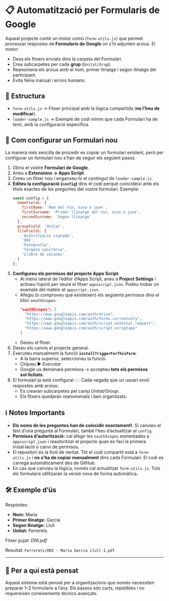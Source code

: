 # 📋 Automatització per Formularis de Google

Aquest projecte conté un motor comú (`form-utils.js`) que permet processar respostes de **Formularis de Google** on s’hi adjunten arxius. El motor:

- Desa els fitxers enviats dins la carpeta del Formulari.
- Crea subcarpetes per cada **grup** (`Unitat/Grup`).
- Reanomena els arxius amb el nom, primer llinatge i segon llinatge del participant.
- Evita feina manual i errors humans.

## 📂 Estructura

- `form-utils.js` → Fitxer principal amb la lògica compartida (**no l’heu de modificar**).
- `loader-sample.js` → Exemple de codi mínim que cada Formulari ha de tenir, amb la configuració específica.

## 🚀 Com configurar un Formulari nou

La manera més sencilla de procedir es copiar un formulari existent, però per configurar un formulari nou s'han de seguir els següent pasos.

1. Obriu el vostre **Formulari de Google**.
2. Aneu a **Extensions → Apps Script**.
3. Creeu un fitxer nou i enganxeu-hi el contingut de `loader-sample.js`.
4. **Editeu la configuració (`config`)** dins el codi perquè coincideixi amb els títols exactes de les preguntes del vostre formulari.
   Exemple:
   ```javascript
   const config = {
     nameFields: {
       firstName: 'Nom del nin, nina o jove',
       firstSurname: 'Primer llinatge del nin, nina o jove',
       secondSurname: 'Segon llinatge'
     },
     groupField: 'Unitat',
     fileFields: [
       'Autorització signada',
       'DNI',
       'Fotografia',
       'Targeta sanitària',
       'Llibre de vacunes'
     ]
   };
   ```
5. **Configureu els permisos del projecte Apps Script**:
    - Al menú lateral de l’editor d’Apps Script, aneu a **Project Settings** i activeu l’opció per veure el fitxer `appsscript.json`. Podeu trobar un example del mateix at `appscript.json`.
    - Afegiu (o comproveu que existeixen) els següents permisos dins el bloc `oauthScopes`:
      ```json
      "oauthScopes": [
        "https://www.googleapis.com/auth/drive",
        "https://www.googleapis.com/auth/forms.currentonly",
        "https://www.googleapis.com/auth/script.external_request",
        "https://www.googleapis.com/auth/script.scriptapp"
      ]
      ```
    - Deseu el fitxer.
6. Deseu els canvis al projecte general.
7. Executeu manualment la funció **`installTriggerForThisForm`**:
   - A la barra superior, seleccioneu la funció.
   - Cliqueu ▶️ *Executar*.
   - Google us demanarà permisos → accepteu **tots els permisos sol·licitats**.
8. El formulari ja està configurat ✅. Cada vegada que un usuari enviï respostes amb arxius:
   - Es crearan subcarpetes pel camp *Unitat/Group*.
   - Els fitxers quedaran reanomenats i ben organitzats.

## ℹ️ Notes Importants

- **Els noms de les preguntes han de coincidir exactament!**. Si canvieu el text d’una pregunta al Formulari, també l’heu d’actualitzar al `config`.
- **Permisos d’autorització:** cal afegir les `oauthScopes` esmentades a `appsscript.json` i reautoritzar el projecte quan es faci la primera instal·lació o canvi de permisos.
- El repositori és la font de veritat. Tot el codi compartit està a `form-utils.js` i **no s’ha de copiar manualment** dins cada Formulari. El codi es carrega automàticament des de GitHub.
- En cas que canvieu la lògica, només cal actualitzar `form-utils.js`. Tots els formularis utilitzaran la versió nova de forma automàtica.

## 🛠 Exemple d’ús

Respostes:
- **Nom:** Maria
- **Primer llinatge:** Garcia
- **Segon llinatge:** Llull
- **Unitat:** Ferrerets

Fitxer pujat: *DNI.pdf*

Resultat:
`Ferrerets/DNI - Maria Garcia Llull 1.pdf`

---

## 👤 Per a qui està pensat

Aquest sistema està pensat per a organitzacions que només necessiten preparar 1–2 formularis a l’any.
Els passos són curts, repetibles i no requereixen coneixements tècnics avançats.
